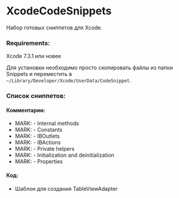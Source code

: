 # XcodeCodeSnippets
Набор готовых сниппетов для Xcode.

### Requirements:
Xcode 7.3.1 или новее

Для установки необходимо просто скопировать файлы из папки Snippets и переместить в `~/Library/Developer/Xcode/UserData/CodeSnippet`.

### Список сниппетов:
#### Комментарии:
* MARK: - Internal methods
* MARK: - Constants
* MARK: - IBOutlets
* MARK: - IBActions
* MARK: - Private helpers
* MARK: - Initialization and deinitialization
* MARK: - Properties
#### Код:
* Шаблон для создания TableViewAdapter
